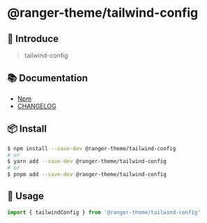 # @ranger-theme/tailwind-config

## 🎉 Introduce

> tailwind-config

## 📚 Documentation

- [Npm](https://www.npmjs.com/package/@ranger-theme/tailwind-config)
- [CHANGELOG](CHANGELOG.md)

## 📦 Install

```bash
$ npm install --save-dev @ranger-theme/tailwind-config
# or
$ yarn add --save-dev @ranger-theme/tailwind-config
# or
$ pnpm add --save-dev @ranger-theme/tailwind-config
```

## 🔨 Usage

```js
import { tailwindConfig } from '@ranger-theme/tailwind-config'
```

